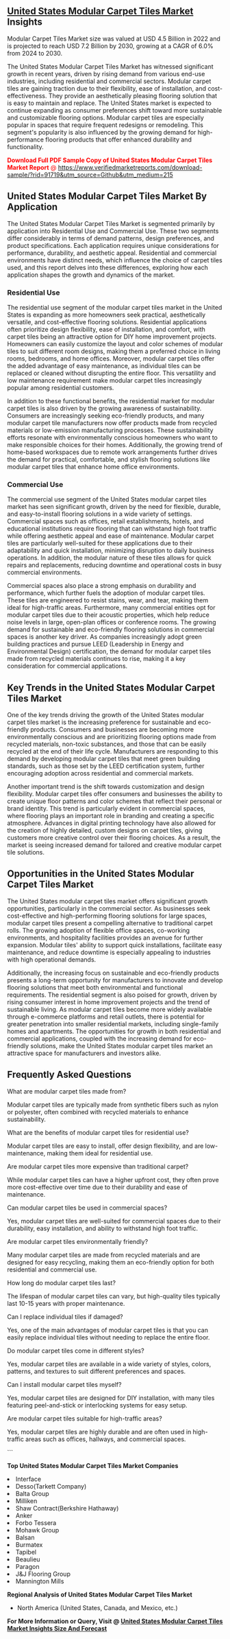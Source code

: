 <h2><a href="https://www.verifiedmarketreports.com/download-sample/?rid=91719&amp;utm_source=Github&amp;utm_medium=215" target="_blank">United States Modular Carpet Tiles Market</a> Insights</h2><p>Modular Carpet Tiles Market size was valued at USD 4.5 Billion in 2022 and is projected to reach USD 7.2 Billion by 2030, growing at a CAGR of 6.0% from 2024 to 2030.</p><p><p>The United States Modular Carpet Tiles Market has witnessed significant growth in recent years, driven by rising demand from various end-use industries, including residential and commercial sectors. Modular carpet tiles are gaining traction due to their flexibility, ease of installation, and cost-effectiveness. They provide an aesthetically pleasing flooring solution that is easy to maintain and replace. The United States market is expected to continue expanding as consumer preferences shift toward more sustainable and customizable flooring options. Modular carpet tiles are especially popular in spaces that require frequent redesigns or remodeling. This segment's popularity is also influenced by the growing demand for high-performance flooring products that offer enhanced durability and functionality. <p><span class=""><span style="color: #ff0000;"><strong>Download Full PDF Sample Copy of United States Modular Carpet Tiles Market Report</strong> @ </span><a href="https://www.verifiedmarketreports.com/download-sample/?rid=91719&amp;utm_source=Github&amp;utm_medium=215" target="_blank">https://www.verifiedmarketreports.com/download-sample/?rid=91719&amp;utm_source=Github&amp;utm_medium=215</a></span></p></p><h2>United States Modular Carpet Tiles Market By Application</h2><p>The United States Modular Carpet Tiles Market is segmented primarily by application into Residential Use and Commercial Use. These two segments differ considerably in terms of demand patterns, design preferences, and product specifications. Each application requires unique considerations for performance, durability, and aesthetic appeal. Residential and commercial environments have distinct needs, which influence the choice of carpet tiles used, and this report delves into these differences, exploring how each application shapes the growth and dynamics of the market.</p><h3>Residential Use</h3><p>The residential use segment of the modular carpet tiles market in the United States is expanding as more homeowners seek practical, aesthetically versatile, and cost-effective flooring solutions. Residential applications often prioritize design flexibility, ease of installation, and comfort, with carpet tiles being an attractive option for DIY home improvement projects. Homeowners can easily customize the layout and color schemes of modular tiles to suit different room designs, making them a preferred choice in living rooms, bedrooms, and home offices. Moreover, modular carpet tiles offer the added advantage of easy maintenance, as individual tiles can be replaced or cleaned without disrupting the entire floor. This versatility and low maintenance requirement make modular carpet tiles increasingly popular among residential customers.<p>In addition to these functional benefits, the residential market for modular carpet tiles is also driven by the growing awareness of sustainability. Consumers are increasingly seeking eco-friendly products, and many modular carpet tile manufacturers now offer products made from recycled materials or low-emission manufacturing processes. These sustainability efforts resonate with environmentally conscious homeowners who want to make responsible choices for their homes. Additionally, the growing trend of home-based workspaces due to remote work arrangements further drives the demand for practical, comfortable, and stylish flooring solutions like modular carpet tiles that enhance home office environments.</p><h3>Commercial Use</h3><p>The commercial use segment of the United States modular carpet tiles market has seen significant growth, driven by the need for flexible, durable, and easy-to-install flooring solutions in a wide variety of settings. Commercial spaces such as offices, retail establishments, hotels, and educational institutions require flooring that can withstand high foot traffic while offering aesthetic appeal and ease of maintenance. Modular carpet tiles are particularly well-suited for these applications due to their adaptability and quick installation, minimizing disruption to daily business operations. In addition, the modular nature of these tiles allows for quick repairs and replacements, reducing downtime and operational costs in busy commercial environments.</p><p>Commercial spaces also place a strong emphasis on durability and performance, which further fuels the adoption of modular carpet tiles. These tiles are engineered to resist stains, wear, and tear, making them ideal for high-traffic areas. Furthermore, many commercial entities opt for modular carpet tiles due to their acoustic properties, which help reduce noise levels in large, open-plan offices or conference rooms. The growing demand for sustainable and eco-friendly flooring solutions in commercial spaces is another key driver. As companies increasingly adopt green building practices and pursue LEED (Leadership in Energy and Environmental Design) certification, the demand for modular carpet tiles made from recycled materials continues to rise, making it a key consideration for commercial applications.</p><h2>Key Trends in the United States Modular Carpet Tiles Market</h2><p>One of the key trends driving the growth of the United States modular carpet tiles market is the increasing preference for sustainable and eco-friendly products. Consumers and businesses are becoming more environmentally conscious and are prioritizing flooring options made from recycled materials, non-toxic substances, and those that can be easily recycled at the end of their life cycle. Manufacturers are responding to this demand by developing modular carpet tiles that meet green building standards, such as those set by the LEED certification system, further encouraging adoption across residential and commercial markets.</p><p>Another important trend is the shift towards customization and design flexibility. Modular carpet tiles offer consumers and businesses the ability to create unique floor patterns and color schemes that reflect their personal or brand identity. This trend is particularly evident in commercial spaces, where flooring plays an important role in branding and creating a specific atmosphere. Advances in digital printing technology have also allowed for the creation of highly detailed, custom designs on carpet tiles, giving customers more creative control over their flooring choices. As a result, the market is seeing increased demand for tailored and creative modular carpet tile solutions.</p><h2>Opportunities in the United States Modular Carpet Tiles Market</h2><p>The United States modular carpet tiles market offers significant growth opportunities, particularly in the commercial sector. As businesses seek cost-effective and high-performing flooring solutions for large spaces, modular carpet tiles present a compelling alternative to traditional carpet rolls. The growing adoption of flexible office spaces, co-working environments, and hospitality facilities provides an avenue for further expansion. Modular tiles' ability to support quick installations, facilitate easy maintenance, and reduce downtime is especially appealing to industries with high operational demands.</p><p>Additionally, the increasing focus on sustainable and eco-friendly products presents a long-term opportunity for manufacturers to innovate and develop flooring solutions that meet both environmental and functional requirements. The residential segment is also poised for growth, driven by rising consumer interest in home improvement projects and the trend of sustainable living. As modular carpet tiles become more widely available through e-commerce platforms and retail outlets, there is potential for greater penetration into smaller residential markets, including single-family homes and apartments. The opportunities for growth in both residential and commercial applications, coupled with the increasing demand for eco-friendly solutions, make the United States modular carpet tiles market an attractive space for manufacturers and investors alike.</p><h2>Frequently Asked Questions</h2><p>What are modular carpet tiles made from?</p><p>Modular carpet tiles are typically made from synthetic fibers such as nylon or polyester, often combined with recycled materials to enhance sustainability.</p><p>What are the benefits of modular carpet tiles for residential use?</p><p>Modular carpet tiles are easy to install, offer design flexibility, and are low-maintenance, making them ideal for residential use.</p><p>Are modular carpet tiles more expensive than traditional carpet?</p><p>While modular carpet tiles can have a higher upfront cost, they often prove more cost-effective over time due to their durability and ease of maintenance.</p><p>Can modular carpet tiles be used in commercial spaces?</p><p>Yes, modular carpet tiles are well-suited for commercial spaces due to their durability, easy installation, and ability to withstand high foot traffic.</p><p>Are modular carpet tiles environmentally friendly?</p><p>Many modular carpet tiles are made from recycled materials and are designed for easy recycling, making them an eco-friendly option for both residential and commercial use.</p><p>How long do modular carpet tiles last?</p><p>The lifespan of modular carpet tiles can vary, but high-quality tiles typically last 10-15 years with proper maintenance.</p><p>Can I replace individual tiles if damaged?</p><p>Yes, one of the main advantages of modular carpet tiles is that you can easily replace individual tiles without needing to replace the entire floor.</p><p>Do modular carpet tiles come in different styles?</p><p>Yes, modular carpet tiles are available in a wide variety of styles, colors, patterns, and textures to suit different preferences and spaces.</p><p>Can I install modular carpet tiles myself?</p><p>Yes, modular carpet tiles are designed for DIY installation, with many tiles featuring peel-and-stick or interlocking systems for easy setup.</p><p>Are modular carpet tiles suitable for high-traffic areas?</p><p>Yes, modular carpet tiles are highly durable and are often used in high-traffic areas such as offices, hallways, and commercial spaces.</p>```</p><p><strong>Top United States Modular Carpet Tiles Market Companies</strong></p><div data-test-id=""><p><li>Interface</li><li> Desso(Tarkett Company)</li><li> Balta Group</li><li> Milliken</li><li> Shaw Contract(Berkshire Hathaway)</li><li> Anker</li><li> Forbo Tessera</li><li> Mohawk Group</li><li> Balsan</li><li> Burmatex</li><li> Tapibel</li><li> Beaulieu</li><li> Paragon</li><li> J&J Flooring Group</li><li> Mannington Mills</li></p><div><strong>Regional Analysis of&nbsp;United States Modular Carpet Tiles Market</strong></div><ul><li dir="ltr"><p dir="ltr">North America&nbsp;(United States, Canada, and Mexico, etc.)</p></li></ul><p><strong>For More Information or Query, Visit @&nbsp;</strong><strong><a href="https://www.verifiedmarketreports.com/product/global-modular-carpet-tiles-market-growth-2019-2024/?utm_source=Github&amp;utm_medium=215" target="_blank">United States Modular Carpet Tiles Market Insights Size And Forecast</a></strong></p></div>

